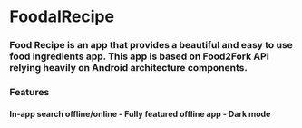 # FoodalRecipe
### Food Recipe is an app that provides a beautiful and easy to use food ingredients app. This app is based on Food2Fork API relying heavily on Android architecture components.



### Features
#### In-app search offline/online - Fully featured offline app - Dark mode 





